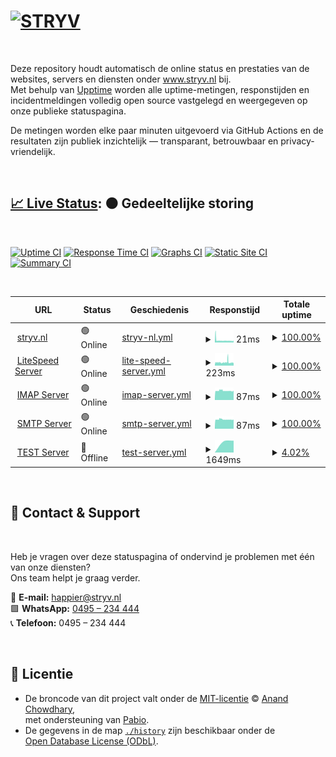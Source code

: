 # [![STRYV](https://www.stryv.nl/github-logo-text.png)](https://www.stryv.nl)

<br/>

Deze repository houdt automatisch de online status en prestaties van de websites, servers en diensten onder www.stryv.nl bij.  
Met behulp van [Upptime](https://upptime.js.org) worden alle uptime-metingen, responstijden en incidentmeldingen volledig open source vastgelegd en weergegeven op onze publieke statuspagina.

De metingen worden elke paar minuten uitgevoerd via GitHub Actions en de resultaten zijn publiek inzichtelijk — transparant, betrouwbaar en privacy-vriendelijk.

<br/>

## [📈 Live Status](https://stryv-nl.github.io/upptime-stryv.nl): <!--live status--> **🟠 Gedeeltelijke storing**

<br/>

[![Uptime CI](https://github.com/stryv-nl/upptime-stryv.nl/workflows/Uptime%20CI/badge.svg)](https://github.com/stryv-nl/upptime-stryv.nl/actions?query=workflow%3A%22Uptime+CI%22)
[![Response Time CI](https://github.com/stryv-nl/upptime-stryv.nl/workflows/Response%20Time%20CI/badge.svg)](https://github.com/stryv-nl/upptime-stryv.nl/actions?query=workflow%3A%22Response+Time+CI%22)
[![Graphs CI](https://github.com/stryv-nl/upptime-stryv.nl/workflows/Graphs%20CI/badge.svg)](https://github.com/stryv-nl/upptime-stryv.nl/actions?query=workflow%3A%22Graphs+CI%22)
[![Static Site CI](https://github.com/stryv-nl/upptime-stryv.nl/workflows/Static%20Site%20CI/badge.svg)](https://github.com/stryv-nl/upptime-stryv.nl/actions?query=workflow%3A%22Static+Site+CI%22)
[![Summary CI](https://github.com/stryv-nl/upptime-stryv.nl/workflows/Summary%20CI/badge.svg)](https://github.com/stryv-nl/upptime-stryv.nl/actions?query=workflow%3A%22Summary+CI%22)

<br/>

<!--start: status pages-->
<!-- This summary is generated by Upptime (https://github.com/upptime/upptime) -->
<!-- Do not edit this manually, your changes will be overwritten -->
<!-- prettier-ignore -->
| URL | Status | Geschiedenis | Responstijd | Totale uptime |
| --- | ------ | ------- | ------------- | ------ |
| <img alt="" src="https://t3.gstatic.com/faviconV2?client=SOCIAL&type=FAVICON&fallback_opts=TYPE,SIZE,URL&url=https://www.stryv.nl&size=32" height="13"> [stryv.nl](www.stryv.nl) | 🟢 Online | [stryv-nl.yml](https://github.com/stryv-nl/upptime-stryv.nl/commits/HEAD/history/stryv-nl.yml) | <details><summary><img alt="Responstijdgrafiek" src="./graphs/stryv-nl/response-time-week.png" height="20"> 21ms</summary><br><a href="https://stryv-nl.github.io/upptime-stryv.nl/history/stryv-nl"><img alt="Responstijd 21" src="https://img.shields.io/endpoint?url=https%3A%2F%2Fraw.githubusercontent.com%2Fstryv-nl%2Fupptime-stryv.nl%2FHEAD%2Fapi%2Fstryv-nl%2Fresponse-time.json"></a><br><a href="https://stryv-nl.github.io/upptime-stryv.nl/history/stryv-nl"><img alt="Responstijd (24 uur) 21" src="https://img.shields.io/endpoint?url=https%3A%2F%2Fraw.githubusercontent.com%2Fstryv-nl%2Fupptime-stryv.nl%2FHEAD%2Fapi%2Fstryv-nl%2Fresponse-time-day.json"></a><br><a href="https://stryv-nl.github.io/upptime-stryv.nl/history/stryv-nl"><img alt="Responstijd (7 dagen) 21" src="https://img.shields.io/endpoint?url=https%3A%2F%2Fraw.githubusercontent.com%2Fstryv-nl%2Fupptime-stryv.nl%2FHEAD%2Fapi%2Fstryv-nl%2Fresponse-time-week.json"></a><br><a href="https://stryv-nl.github.io/upptime-stryv.nl/history/stryv-nl"><img alt="Responstijd (30 dagen) 21" src="https://img.shields.io/endpoint?url=https%3A%2F%2Fraw.githubusercontent.com%2Fstryv-nl%2Fupptime-stryv.nl%2FHEAD%2Fapi%2Fstryv-nl%2Fresponse-time-month.json"></a><br><a href="https://stryv-nl.github.io/upptime-stryv.nl/history/stryv-nl"><img alt="Responstijd (1 jaar) 21" src="https://img.shields.io/endpoint?url=https%3A%2F%2Fraw.githubusercontent.com%2Fstryv-nl%2Fupptime-stryv.nl%2FHEAD%2Fapi%2Fstryv-nl%2Fresponse-time-year.json"></a></details> | <details><summary><a href="https://stryv-nl.github.io/upptime-stryv.nl/history/stryv-nl">100.00%</a></summary><a href="https://stryv-nl.github.io/upptime-stryv.nl/history/stryv-nl"><img alt="Totale uptime 100.00%" src="https://img.shields.io/endpoint?url=https%3A%2F%2Fraw.githubusercontent.com%2Fstryv-nl%2Fupptime-stryv.nl%2FHEAD%2Fapi%2Fstryv-nl%2Fuptime.json"></a><br><a href="https://stryv-nl.github.io/upptime-stryv.nl/history/stryv-nl"><img alt="Uptime (24 uur) 100.00%" src="https://img.shields.io/endpoint?url=https%3A%2F%2Fraw.githubusercontent.com%2Fstryv-nl%2Fupptime-stryv.nl%2FHEAD%2Fapi%2Fstryv-nl%2Fuptime-day.json"></a><br><a href="https://stryv-nl.github.io/upptime-stryv.nl/history/stryv-nl"><img alt="Uptime (7 dagen) 100.00%" src="https://img.shields.io/endpoint?url=https%3A%2F%2Fraw.githubusercontent.com%2Fstryv-nl%2Fupptime-stryv.nl%2FHEAD%2Fapi%2Fstryv-nl%2Fuptime-week.json"></a><br><a href="https://stryv-nl.github.io/upptime-stryv.nl/history/stryv-nl"><img alt="Uptime (30 dagen) 100.00%" src="https://img.shields.io/endpoint?url=https%3A%2F%2Fraw.githubusercontent.com%2Fstryv-nl%2Fupptime-stryv.nl%2FHEAD%2Fapi%2Fstryv-nl%2Fuptime-month.json"></a><br><a href="https://stryv-nl.github.io/upptime-stryv.nl/history/stryv-nl"><img alt="Uptime (1 jaar) 100.00%" src="https://img.shields.io/endpoint?url=https%3A%2F%2Fraw.githubusercontent.com%2Fstryv-nl%2Fupptime-stryv.nl%2FHEAD%2Fapi%2Fstryv-nl%2Fuptime-year.json"></a></details>
| <img alt="" src="https://t3.gstatic.com/faviconV2?client=SOCIAL&type=FAVICON&fallback_opts=TYPE,SIZE,URL&url=https://www.litespeedtech.com/&size=32" height="13"> [LiteSpeed Server](www.stryv.nl/health-litespeed.php) | 🟢 Online | [lite-speed-server.yml](https://github.com/stryv-nl/upptime-stryv.nl/commits/HEAD/history/lite-speed-server.yml) | <details><summary><img alt="Responstijdgrafiek" src="./graphs/lite-speed-server/response-time-week.png" height="20"> 223ms</summary><br><a href="https://stryv-nl.github.io/upptime-stryv.nl/history/lite-speed-server"><img alt="Responstijd 223" src="https://img.shields.io/endpoint?url=https%3A%2F%2Fraw.githubusercontent.com%2Fstryv-nl%2Fupptime-stryv.nl%2FHEAD%2Fapi%2Flite-speed-server%2Fresponse-time.json"></a><br><a href="https://stryv-nl.github.io/upptime-stryv.nl/history/lite-speed-server"><img alt="Responstijd (24 uur) 223" src="https://img.shields.io/endpoint?url=https%3A%2F%2Fraw.githubusercontent.com%2Fstryv-nl%2Fupptime-stryv.nl%2FHEAD%2Fapi%2Flite-speed-server%2Fresponse-time-day.json"></a><br><a href="https://stryv-nl.github.io/upptime-stryv.nl/history/lite-speed-server"><img alt="Responstijd (7 dagen) 223" src="https://img.shields.io/endpoint?url=https%3A%2F%2Fraw.githubusercontent.com%2Fstryv-nl%2Fupptime-stryv.nl%2FHEAD%2Fapi%2Flite-speed-server%2Fresponse-time-week.json"></a><br><a href="https://stryv-nl.github.io/upptime-stryv.nl/history/lite-speed-server"><img alt="Responstijd (30 dagen) 223" src="https://img.shields.io/endpoint?url=https%3A%2F%2Fraw.githubusercontent.com%2Fstryv-nl%2Fupptime-stryv.nl%2FHEAD%2Fapi%2Flite-speed-server%2Fresponse-time-month.json"></a><br><a href="https://stryv-nl.github.io/upptime-stryv.nl/history/lite-speed-server"><img alt="Responstijd (1 jaar) 223" src="https://img.shields.io/endpoint?url=https%3A%2F%2Fraw.githubusercontent.com%2Fstryv-nl%2Fupptime-stryv.nl%2FHEAD%2Fapi%2Flite-speed-server%2Fresponse-time-year.json"></a></details> | <details><summary><a href="https://stryv-nl.github.io/upptime-stryv.nl/history/lite-speed-server">100.00%</a></summary><a href="https://stryv-nl.github.io/upptime-stryv.nl/history/lite-speed-server"><img alt="Totale uptime 100.00%" src="https://img.shields.io/endpoint?url=https%3A%2F%2Fraw.githubusercontent.com%2Fstryv-nl%2Fupptime-stryv.nl%2FHEAD%2Fapi%2Flite-speed-server%2Fuptime.json"></a><br><a href="https://stryv-nl.github.io/upptime-stryv.nl/history/lite-speed-server"><img alt="Uptime (24 uur) 100.00%" src="https://img.shields.io/endpoint?url=https%3A%2F%2Fraw.githubusercontent.com%2Fstryv-nl%2Fupptime-stryv.nl%2FHEAD%2Fapi%2Flite-speed-server%2Fuptime-day.json"></a><br><a href="https://stryv-nl.github.io/upptime-stryv.nl/history/lite-speed-server"><img alt="Uptime (7 dagen) 100.00%" src="https://img.shields.io/endpoint?url=https%3A%2F%2Fraw.githubusercontent.com%2Fstryv-nl%2Fupptime-stryv.nl%2FHEAD%2Fapi%2Flite-speed-server%2Fuptime-week.json"></a><br><a href="https://stryv-nl.github.io/upptime-stryv.nl/history/lite-speed-server"><img alt="Uptime (30 dagen) 100.00%" src="https://img.shields.io/endpoint?url=https%3A%2F%2Fraw.githubusercontent.com%2Fstryv-nl%2Fupptime-stryv.nl%2FHEAD%2Fapi%2Flite-speed-server%2Fuptime-month.json"></a><br><a href="https://stryv-nl.github.io/upptime-stryv.nl/history/lite-speed-server"><img alt="Uptime (1 jaar) 100.00%" src="https://img.shields.io/endpoint?url=https%3A%2F%2Fraw.githubusercontent.com%2Fstryv-nl%2Fupptime-stryv.nl%2FHEAD%2Fapi%2Flite-speed-server%2Fuptime-year.json"></a></details>
| <img alt="" src="https://t2.gstatic.com/faviconV2?client=SOCIAL&type=FAVICON&fallback_opts=TYPE,SIZE,URL&url=https://www.fastmail.com/&size=32" height="13"> [IMAP Server](imap.fastmail.com) | 🟢 Online | [imap-server.yml](https://github.com/stryv-nl/upptime-stryv.nl/commits/HEAD/history/imap-server.yml) | <details><summary><img alt="Responstijdgrafiek" src="./graphs/imap-server/response-time-week.png" height="20"> 87ms</summary><br><a href="https://stryv-nl.github.io/upptime-stryv.nl/history/imap-server"><img alt="Responstijd 87" src="https://img.shields.io/endpoint?url=https%3A%2F%2Fraw.githubusercontent.com%2Fstryv-nl%2Fupptime-stryv.nl%2FHEAD%2Fapi%2Fimap-server%2Fresponse-time.json"></a><br><a href="https://stryv-nl.github.io/upptime-stryv.nl/history/imap-server"><img alt="Responstijd (24 uur) 87" src="https://img.shields.io/endpoint?url=https%3A%2F%2Fraw.githubusercontent.com%2Fstryv-nl%2Fupptime-stryv.nl%2FHEAD%2Fapi%2Fimap-server%2Fresponse-time-day.json"></a><br><a href="https://stryv-nl.github.io/upptime-stryv.nl/history/imap-server"><img alt="Responstijd (7 dagen) 87" src="https://img.shields.io/endpoint?url=https%3A%2F%2Fraw.githubusercontent.com%2Fstryv-nl%2Fupptime-stryv.nl%2FHEAD%2Fapi%2Fimap-server%2Fresponse-time-week.json"></a><br><a href="https://stryv-nl.github.io/upptime-stryv.nl/history/imap-server"><img alt="Responstijd (30 dagen) 87" src="https://img.shields.io/endpoint?url=https%3A%2F%2Fraw.githubusercontent.com%2Fstryv-nl%2Fupptime-stryv.nl%2FHEAD%2Fapi%2Fimap-server%2Fresponse-time-month.json"></a><br><a href="https://stryv-nl.github.io/upptime-stryv.nl/history/imap-server"><img alt="Responstijd (1 jaar) 87" src="https://img.shields.io/endpoint?url=https%3A%2F%2Fraw.githubusercontent.com%2Fstryv-nl%2Fupptime-stryv.nl%2FHEAD%2Fapi%2Fimap-server%2Fresponse-time-year.json"></a></details> | <details><summary><a href="https://stryv-nl.github.io/upptime-stryv.nl/history/imap-server">100.00%</a></summary><a href="https://stryv-nl.github.io/upptime-stryv.nl/history/imap-server"><img alt="Totale uptime 100.00%" src="https://img.shields.io/endpoint?url=https%3A%2F%2Fraw.githubusercontent.com%2Fstryv-nl%2Fupptime-stryv.nl%2FHEAD%2Fapi%2Fimap-server%2Fuptime.json"></a><br><a href="https://stryv-nl.github.io/upptime-stryv.nl/history/imap-server"><img alt="Uptime (24 uur) 100.00%" src="https://img.shields.io/endpoint?url=https%3A%2F%2Fraw.githubusercontent.com%2Fstryv-nl%2Fupptime-stryv.nl%2FHEAD%2Fapi%2Fimap-server%2Fuptime-day.json"></a><br><a href="https://stryv-nl.github.io/upptime-stryv.nl/history/imap-server"><img alt="Uptime (7 dagen) 100.00%" src="https://img.shields.io/endpoint?url=https%3A%2F%2Fraw.githubusercontent.com%2Fstryv-nl%2Fupptime-stryv.nl%2FHEAD%2Fapi%2Fimap-server%2Fuptime-week.json"></a><br><a href="https://stryv-nl.github.io/upptime-stryv.nl/history/imap-server"><img alt="Uptime (30 dagen) 100.00%" src="https://img.shields.io/endpoint?url=https%3A%2F%2Fraw.githubusercontent.com%2Fstryv-nl%2Fupptime-stryv.nl%2FHEAD%2Fapi%2Fimap-server%2Fuptime-month.json"></a><br><a href="https://stryv-nl.github.io/upptime-stryv.nl/history/imap-server"><img alt="Uptime (1 jaar) 100.00%" src="https://img.shields.io/endpoint?url=https%3A%2F%2Fraw.githubusercontent.com%2Fstryv-nl%2Fupptime-stryv.nl%2FHEAD%2Fapi%2Fimap-server%2Fuptime-year.json"></a></details>
| <img alt="" src="https://t2.gstatic.com/faviconV2?client=SOCIAL&type=FAVICON&fallback_opts=TYPE,SIZE,URL&url=https://www.fastmail.com/&size=32" height="13"> [SMTP Server](smtp.fastmail.com) | 🟢 Online | [smtp-server.yml](https://github.com/stryv-nl/upptime-stryv.nl/commits/HEAD/history/smtp-server.yml) | <details><summary><img alt="Responstijdgrafiek" src="./graphs/smtp-server/response-time-week.png" height="20"> 87ms</summary><br><a href="https://stryv-nl.github.io/upptime-stryv.nl/history/smtp-server"><img alt="Responstijd 87" src="https://img.shields.io/endpoint?url=https%3A%2F%2Fraw.githubusercontent.com%2Fstryv-nl%2Fupptime-stryv.nl%2FHEAD%2Fapi%2Fsmtp-server%2Fresponse-time.json"></a><br><a href="https://stryv-nl.github.io/upptime-stryv.nl/history/smtp-server"><img alt="Responstijd (24 uur) 87" src="https://img.shields.io/endpoint?url=https%3A%2F%2Fraw.githubusercontent.com%2Fstryv-nl%2Fupptime-stryv.nl%2FHEAD%2Fapi%2Fsmtp-server%2Fresponse-time-day.json"></a><br><a href="https://stryv-nl.github.io/upptime-stryv.nl/history/smtp-server"><img alt="Responstijd (7 dagen) 87" src="https://img.shields.io/endpoint?url=https%3A%2F%2Fraw.githubusercontent.com%2Fstryv-nl%2Fupptime-stryv.nl%2FHEAD%2Fapi%2Fsmtp-server%2Fresponse-time-week.json"></a><br><a href="https://stryv-nl.github.io/upptime-stryv.nl/history/smtp-server"><img alt="Responstijd (30 dagen) 87" src="https://img.shields.io/endpoint?url=https%3A%2F%2Fraw.githubusercontent.com%2Fstryv-nl%2Fupptime-stryv.nl%2FHEAD%2Fapi%2Fsmtp-server%2Fresponse-time-month.json"></a><br><a href="https://stryv-nl.github.io/upptime-stryv.nl/history/smtp-server"><img alt="Responstijd (1 jaar) 87" src="https://img.shields.io/endpoint?url=https%3A%2F%2Fraw.githubusercontent.com%2Fstryv-nl%2Fupptime-stryv.nl%2FHEAD%2Fapi%2Fsmtp-server%2Fresponse-time-year.json"></a></details> | <details><summary><a href="https://stryv-nl.github.io/upptime-stryv.nl/history/smtp-server">100.00%</a></summary><a href="https://stryv-nl.github.io/upptime-stryv.nl/history/smtp-server"><img alt="Totale uptime 100.00%" src="https://img.shields.io/endpoint?url=https%3A%2F%2Fraw.githubusercontent.com%2Fstryv-nl%2Fupptime-stryv.nl%2FHEAD%2Fapi%2Fsmtp-server%2Fuptime.json"></a><br><a href="https://stryv-nl.github.io/upptime-stryv.nl/history/smtp-server"><img alt="Uptime (24 uur) 100.00%" src="https://img.shields.io/endpoint?url=https%3A%2F%2Fraw.githubusercontent.com%2Fstryv-nl%2Fupptime-stryv.nl%2FHEAD%2Fapi%2Fsmtp-server%2Fuptime-day.json"></a><br><a href="https://stryv-nl.github.io/upptime-stryv.nl/history/smtp-server"><img alt="Uptime (7 dagen) 100.00%" src="https://img.shields.io/endpoint?url=https%3A%2F%2Fraw.githubusercontent.com%2Fstryv-nl%2Fupptime-stryv.nl%2FHEAD%2Fapi%2Fsmtp-server%2Fuptime-week.json"></a><br><a href="https://stryv-nl.github.io/upptime-stryv.nl/history/smtp-server"><img alt="Uptime (30 dagen) 100.00%" src="https://img.shields.io/endpoint?url=https%3A%2F%2Fraw.githubusercontent.com%2Fstryv-nl%2Fupptime-stryv.nl%2FHEAD%2Fapi%2Fsmtp-server%2Fuptime-month.json"></a><br><a href="https://stryv-nl.github.io/upptime-stryv.nl/history/smtp-server"><img alt="Uptime (1 jaar) 100.00%" src="https://img.shields.io/endpoint?url=https%3A%2F%2Fraw.githubusercontent.com%2Fstryv-nl%2Fupptime-stryv.nl%2FHEAD%2Fapi%2Fsmtp-server%2Fuptime-year.json"></a></details>
| <img alt="" src="https://icons.duckduckgo.com/ip3/null.ico" height="13"> [TEST Server](www.stryryv.nl) | 🔴 Offline | [test-server.yml](https://github.com/stryv-nl/upptime-stryv.nl/commits/HEAD/history/test-server.yml) | <details><summary><img alt="Responstijdgrafiek" src="./graphs/test-server/response-time-week.png" height="20"> 1649ms</summary><br><a href="https://stryv-nl.github.io/upptime-stryv.nl/history/test-server"><img alt="Responstijd 1649" src="https://img.shields.io/endpoint?url=https%3A%2F%2Fraw.githubusercontent.com%2Fstryv-nl%2Fupptime-stryv.nl%2FHEAD%2Fapi%2Ftest-server%2Fresponse-time.json"></a><br><a href="https://stryv-nl.github.io/upptime-stryv.nl/history/test-server"><img alt="Responstijd (24 uur) 1649" src="https://img.shields.io/endpoint?url=https%3A%2F%2Fraw.githubusercontent.com%2Fstryv-nl%2Fupptime-stryv.nl%2FHEAD%2Fapi%2Ftest-server%2Fresponse-time-day.json"></a><br><a href="https://stryv-nl.github.io/upptime-stryv.nl/history/test-server"><img alt="Responstijd (7 dagen) 1649" src="https://img.shields.io/endpoint?url=https%3A%2F%2Fraw.githubusercontent.com%2Fstryv-nl%2Fupptime-stryv.nl%2FHEAD%2Fapi%2Ftest-server%2Fresponse-time-week.json"></a><br><a href="https://stryv-nl.github.io/upptime-stryv.nl/history/test-server"><img alt="Responstijd (30 dagen) 1649" src="https://img.shields.io/endpoint?url=https%3A%2F%2Fraw.githubusercontent.com%2Fstryv-nl%2Fupptime-stryv.nl%2FHEAD%2Fapi%2Ftest-server%2Fresponse-time-month.json"></a><br><a href="https://stryv-nl.github.io/upptime-stryv.nl/history/test-server"><img alt="Responstijd (1 jaar) 1649" src="https://img.shields.io/endpoint?url=https%3A%2F%2Fraw.githubusercontent.com%2Fstryv-nl%2Fupptime-stryv.nl%2FHEAD%2Fapi%2Ftest-server%2Fresponse-time-year.json"></a></details> | <details><summary><a href="https://stryv-nl.github.io/upptime-stryv.nl/history/test-server">4.02%</a></summary><a href="https://stryv-nl.github.io/upptime-stryv.nl/history/test-server"><img alt="Totale uptime 4.02%" src="https://img.shields.io/endpoint?url=https%3A%2F%2Fraw.githubusercontent.com%2Fstryv-nl%2Fupptime-stryv.nl%2FHEAD%2Fapi%2Ftest-server%2Fuptime.json"></a><br><a href="https://stryv-nl.github.io/upptime-stryv.nl/history/test-server"><img alt="Uptime (24 uur) 4.02%" src="https://img.shields.io/endpoint?url=https%3A%2F%2Fraw.githubusercontent.com%2Fstryv-nl%2Fupptime-stryv.nl%2FHEAD%2Fapi%2Ftest-server%2Fuptime-day.json"></a><br><a href="https://stryv-nl.github.io/upptime-stryv.nl/history/test-server"><img alt="Uptime (7 dagen) 4.02%" src="https://img.shields.io/endpoint?url=https%3A%2F%2Fraw.githubusercontent.com%2Fstryv-nl%2Fupptime-stryv.nl%2FHEAD%2Fapi%2Ftest-server%2Fuptime-week.json"></a><br><a href="https://stryv-nl.github.io/upptime-stryv.nl/history/test-server"><img alt="Uptime (30 dagen) 4.02%" src="https://img.shields.io/endpoint?url=https%3A%2F%2Fraw.githubusercontent.com%2Fstryv-nl%2Fupptime-stryv.nl%2FHEAD%2Fapi%2Ftest-server%2Fuptime-month.json"></a><br><a href="https://stryv-nl.github.io/upptime-stryv.nl/history/test-server"><img alt="Uptime (1 jaar) 4.02%" src="https://img.shields.io/endpoint?url=https%3A%2F%2Fraw.githubusercontent.com%2Fstryv-nl%2Fupptime-stryv.nl%2FHEAD%2Fapi%2Ftest-server%2Fuptime-year.json"></a></details>

<!--end: status pages-->

<br/>

## 💬 Contact & Support

<br/>

Heb je vragen over deze statuspagina of ondervind je problemen met één van onze diensten?  
Ons team helpt je graag verder.

📧 **E-mail:** [happier@stryv.nl](mailto:happier@stryv.nl)  
🟩 **WhatsApp:** [0495 – 234 444](https://wa.me/31495234444)  
📞 **Telefoon:** 0495 – 234 444

<br/>

## 📄 Licentie

- De broncode van dit project valt onder de [MIT-licentie](./LICENSE) © [Anand Chowdhary](https://anandchowdhary.com),  
  met ondersteuning van [Pabio](https://pabio.com).
- De gegevens in de map [`./history`](./history) zijn beschikbaar onder de  
  [Open Database License (ODbL)](https://opendatacommons.org/licenses/odbl/1-0/).
